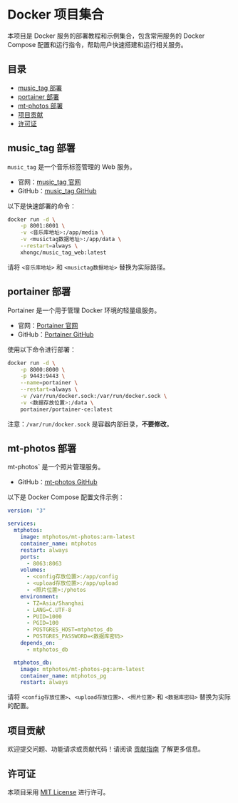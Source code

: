 # Docker 项目集合

本项目是 Docker 服务的部署教程和示例集合，包含常用服务的 Docker Compose 配置和运行指令，帮助用户快速搭建和运行相关服务。

## 目录

- [music_tag 部署](#music_tag-部署)
- [portainer 部署](#portainer-部署)
- [mt-photos 部署](#mt-photos-部署)
- [项目贡献](#项目贡献)
- [许可证](#许可证)

## music_tag 部署

`music_tag` 是一个音乐标签管理的 Web 服务。

- 官网：[music_tag 官网](https://github.com/xhongc/music_tag_web)
- GitHub：[music_tag GitHub](https://github.com/xhongc/music_tag_web)

以下是快速部署的命令：
```bash
docker run -d \
    -p 8001:8001 \
    -v <音乐库地址>:/app/media \
    -v <musictag数据地址>:/app/data \
    --restart=always \
    xhongc/music_tag_web:latest
```

请将 `<音乐库地址>` 和 `<musictag数据地址>` 替换为实际路径。

## portainer 部署

Portainer 是一个用于管理 Docker 环境的轻量级服务。

- 官网：[Portainer 官网](https://www.portainer.io/)
- GitHub：[Portainer GitHub](https://github.com/portainer/portainer)

使用以下命令进行部署：

```bash
docker run -d \
    -p 8000:8000 \
    -p 9443:9443 \
    --name=portainer \
    --restart=always \
    -v /var/run/docker.sock:/var/run/docker.sock \
    -v <数据存放位置>:/data \
    portainer/portainer-ce:latest
```

注意：`/var/run/docker.sock` 是容器内部目录，**不要修改**。

## mt-photos 部署
mt-photos` 是一个照片管理服务。

- GitHub：[mt-photos GitHub](https://github.com/mtphotos/mt-photos)

以下是 Docker Compose 配置文件示例：

```yaml
version: "3"

services:
  mtphotos:
    image: mtphotos/mt-photos:arm-latest
    container_name: mtphotos
    restart: always
    ports:
      - 8063:8063
    volumes:
      - <config存放位置>:/app/config
      - <upload存放位置>:/app/upload
      - <照片位置>:/photos
    environment:
      - TZ=Asia/Shanghai
      - LANG=C.UTF-8
      - PUID=1000
      - PGID=100
      - POSTGRES_HOST=mtphotos_db
      - POSTGRES_PASSWORD=<数据库密码>
    depends_on:
      - mtphotos_db

  mtphotos_db:
    image: mtphotos/mt-photos-pg:arm-latest
    container_name: mtphotos_pg
    restart: always
```

请将 `<config存放位置>`、`<upload存放位置>`、`<照片位置>` 和 `<数据库密码>` 替换为实际的配置。

## 项目贡献

欢迎提交问题、功能请求或贡献代码！请阅读 [贡献指南](CONTRIBUTING.md) 了解更多信息。

## 许可证

本项目采用 [MIT License](LICENSE) 进行许可。
